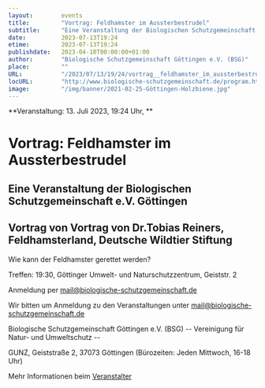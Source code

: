 ```yaml
---
layout:        events
title:         "Vortrag: Feldhamster im Aussterbestrudel"
subtitle:      "Eine Veranstaltung der Biologischen Schutzgemeinschaft e.V. Göttingen"
date:          2023-07-13T19:24
etime:         2023-07-13T19:24
publishdate:   2023-04-10T00:00:00+01:00
author:        "Biologische Schutzgemeinschaft Göttingen e.V. (BSG)"
place:         ""
URL:           "/2023/07/13/19/24/vortrag__feldhamster_im_aussterbestrudel"
locURL:        "http://www.biologische-schutzgemeinschaft.de/program.html"
image:         "/img/banner/2021-02-25-Göttingen-Holzbiene.jpg"
---
```


**Veranstaltung: 13. Juli 2023, 19:24 Uhr, **

Vortrag: Feldhamster im Aussterbestrudel
===========

Eine Veranstaltung der Biologischen Schutzgemeinschaft e.V. Göttingen
-----------
Vortrag von Vortrag von Dr.Tobias Reiners, Feldhamsterland, Deutsche Wildtier Stiftung
-------------

Wie kann der Feldhamster gerettet werden?

Treffen: 19:30, Göttinger Umwelt- und Naturschutzzentrum, Geiststr. 2

Anmeldung per mail@biologische-schutzgemeinschaft.de


Wir bitten um Anmeldung zu den Veranstaltungen unter mail@biologische-schutzgemeinschaft.de

Biologische Schutzgemeinschaft Göttingen e.V. (BSG)
-- Vereinigung für Natur- und Umweltschutz --

GUNZ, Geiststraße 2, 37073 Göttingen (Bürozeiten: Jeden Mittwoch, 16-18 Uhr)

Mehr Informationen beim [Veranstalter](http://www.biologische-schutzgemeinschaft.de/program.html)
